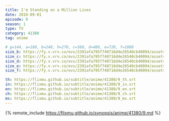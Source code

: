 ```yaml
---
title: I'm Standing on a Million Lives
date: 2010-09-01
episode: 9
season: 1
type: TV
category: 41380
tag: anime

# g=144, a=180, b=240, h=270, c=360, d=480, e=720, f=1080
size_b: https://fy.v.vrv.co/evs/2391afa795f740716d4e26540cb40094/assets/8469cd4ac5155dcdd957615c21b6e445_3899973.mp4
size_c: https://fy.v.vrv.co/evs/2391afa795f740716d4e26540cb40094/assets/8469cd4ac5155dcdd957615c21b6e445_3899972.mp4
size_d: https://fy.v.vrv.co/evs/2391afa795f740716d4e26540cb40094/assets/8469cd4ac5155dcdd957615c21b6e445_3899974.mp4
size_e: https://fy.v.vrv.co/evs/2391afa795f740716d4e26540cb40094/assets/8469cd4ac5155dcdd957615c21b6e445_3899975.mp4
size_f: https://fy.v.vrv.co/evs/2391afa795f740716d4e26540cb40094/assets/8469cd4ac5155dcdd957615c21b6e445_3899976.mp4

th: https://flixmu.github.io/subtitle/anime/41380/9_th.srt
in: https://flixmu.github.io/subtitle/anime/41380/9_in.srt
en: https://flixmu.github.io/subtitle/anime/41380/9_en.srt
ch: https://flixmu.github.io/subtitle/anime/41380/9_ch.srt
ms: https://flixmu.github.io/subtitle/anime/41380/9_ms.srt
---
```

{% remote_include https://flixmu.github.io/synopsis/anime/41380/9.md %}
